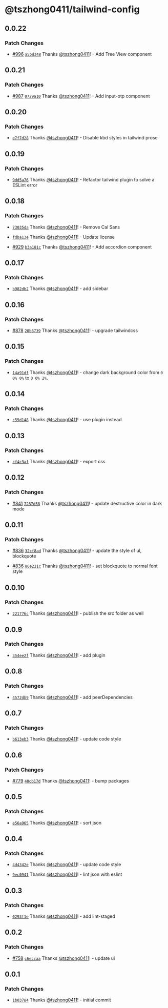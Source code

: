 # @tszhong0411/tailwind-config

## 0.0.22

### Patch Changes

- [#996](https://github.com/tszhong0411/honghong.me/pull/996) [`a5bd348`](https://github.com/tszhong0411/honghong.me/commit/a5bd3488276a5defc06af8fe62dd3521870e69c0) Thanks [@tszhong0411](https://github.com/tszhong0411)! - Add Tree View component

## 0.0.21

### Patch Changes

- [#987](https://github.com/tszhong0411/honghong.me/pull/987) [`0729a10`](https://github.com/tszhong0411/honghong.me/commit/0729a107f17a8946f4d70b6b2f0b8481169300da) Thanks [@tszhong0411](https://github.com/tszhong0411)! - Add input-otp component

## 0.0.20

### Patch Changes

- [`e7f7d28`](https://github.com/tszhong0411/honghong.me/commit/e7f7d286936c594f041bcc1c79f5525e1135012d) Thanks [@tszhong0411](https://github.com/tszhong0411)! - Disable kbd styles in tailwind prose

## 0.0.19

### Patch Changes

- [`9dd5a76`](https://github.com/tszhong0411/honghong.me/commit/9dd5a76f1174c3bff26fdf377c5f678756afbcca) Thanks [@tszhong0411](https://github.com/tszhong0411)! - Refactor tailwind plugin to solve a ESLint error

## 0.0.18

### Patch Changes

- [`73035da`](https://github.com/tszhong0411/honghong.me/commit/73035dad0a4baeaffe3f5fadc7a580b86349fd57) Thanks [@tszhong0411](https://github.com/tszhong0411)! - Remove Cal Sans

- [`fdba13e`](https://github.com/tszhong0411/honghong.me/commit/fdba13e933085bec17f85ec686161377295e13f7) Thanks [@tszhong0411](https://github.com/tszhong0411)! - Update license

- [#929](https://github.com/tszhong0411/honghong.me/pull/929) [`b3a181c`](https://github.com/tszhong0411/honghong.me/commit/b3a181cc0d4f778e2e9cb971b2121e685ecf994e) Thanks [@tszhong0411](https://github.com/tszhong0411)! - Add accordion component

## 0.0.17

### Patch Changes

- [`b982db2`](https://github.com/tszhong0411/honghong.me/commit/b982db22f671e5f2719fbffc0b8da48c1d9f93c1) Thanks [@tszhong0411](https://github.com/tszhong0411)! - add sidebar

## 0.0.16

### Patch Changes

- [#878](https://github.com/tszhong0411/honghong.me/pull/878) [`20b6739`](https://github.com/tszhong0411/honghong.me/commit/20b67390fd52928160a0709a2ae64991cbc1f19f) Thanks [@tszhong0411](https://github.com/tszhong0411)! - upgrade tailwindcss

## 0.0.15

### Patch Changes

- [`14a91df`](https://github.com/tszhong0411/honghong.me/commit/14a91df468fa5591b2c10263b9c34c1f30b02672) Thanks [@tszhong0411](https://github.com/tszhong0411)! - change dark background color from `0 0% 0%` to `0 0% 2%`.

## 0.0.14

### Patch Changes

- [`c55d148`](https://github.com/tszhong0411/honghong.me/commit/c55d14871ce7510226d2cb0b02222e86f23a8b40) Thanks [@tszhong0411](https://github.com/tszhong0411)! - use plugin instead

## 0.0.13

### Patch Changes

- [`cf4c3af`](https://github.com/tszhong0411/honghong.me/commit/cf4c3af98757bc3d2daf6dddb60ec68f5d492c29) Thanks [@tszhong0411](https://github.com/tszhong0411)! - export css

## 0.0.12

### Patch Changes

- [#841](https://github.com/tszhong0411/honghong.me/pull/841) [`7287d58`](https://github.com/tszhong0411/honghong.me/commit/7287d58e01d380c935f96d8e45ffa8a69bd8e575) Thanks [@tszhong0411](https://github.com/tszhong0411)! - update destructive color in dark mode

## 0.0.11

### Patch Changes

- [#836](https://github.com/tszhong0411/honghong.me/pull/836) [`32cf8ad`](https://github.com/tszhong0411/honghong.me/commit/32cf8ade55089eb5fc8909ec222f3aba4167f135) Thanks [@tszhong0411](https://github.com/tszhong0411)! - update the style of ul, blockquote

- [#836](https://github.com/tszhong0411/honghong.me/pull/836) [`80e221c`](https://github.com/tszhong0411/honghong.me/commit/80e221c06956636387a75438fb9d94c2bc4f0bfb) Thanks [@tszhong0411](https://github.com/tszhong0411)! - set blockquote to normal font style

## 0.0.10

### Patch Changes

- [`221776c`](https://github.com/tszhong0411/honghong.me/commit/221776c1d71aa0f2d252da9ad7a97406ee7e5e29) Thanks [@tszhong0411](https://github.com/tszhong0411)! - publish the src folder as well

## 0.0.9

### Patch Changes

- [`354ee2f`](https://github.com/tszhong0411/honghong.me/commit/354ee2fb54efb4aa35737760cd008271a0765ff2) Thanks [@tszhong0411](https://github.com/tszhong0411)! - add plugin

## 0.0.8

### Patch Changes

- [`4572db9`](https://github.com/tszhong0411/honghong.me/commit/4572db99b755ec13ddeed22c6034a096c2f701fc) Thanks [@tszhong0411](https://github.com/tszhong0411)! - add peerDependencies

## 0.0.7

### Patch Changes

- [`b613eb3`](https://github.com/tszhong0411/honghong.me/commit/b613eb37f940d1c9f9d20cd923ff0d2fa26057df) Thanks [@tszhong0411](https://github.com/tszhong0411)! - update code style

## 0.0.6

### Patch Changes

- [#779](https://github.com/tszhong0411/honghong.me/pull/779) [`40cb17d`](https://github.com/tszhong0411/honghong.me/commit/40cb17de95dfa621d926aecba94f65b0de412a1f) Thanks [@tszhong0411](https://github.com/tszhong0411)! - bump packages

## 0.0.5

### Patch Changes

- [`e56a965`](https://github.com/tszhong0411/honghong.me/commit/e56a96595ccc1d702377c74d3329d77f247c22ca) Thanks [@tszhong0411](https://github.com/tszhong0411)! - sort json

## 0.0.4

### Patch Changes

- [`4d4342e`](https://github.com/tszhong0411/honghong.me/commit/4d4342e75709ba9939561b76171466e2e6becac9) Thanks [@tszhong0411](https://github.com/tszhong0411)! - update code style

- [`9ec0941`](https://github.com/tszhong0411/honghong.me/commit/9ec0941334638c7a6d2d57c1977665c8f6b4b239) Thanks [@tszhong0411](https://github.com/tszhong0411)! - lint json with eslint

## 0.0.3

### Patch Changes

- [`0293f1e`](https://github.com/tszhong0411/honghong.me/commit/0293f1eef1160f3746fc1bdd5c7d914182f6c044) Thanks [@tszhong0411](https://github.com/tszhong0411)! - add lint-staged

## 0.0.2

### Patch Changes

- [#758](https://github.com/tszhong0411/honghong.me/pull/758) [`c6eccaa`](https://github.com/tszhong0411/honghong.me/commit/c6eccaab231468cdc92f800d06128902bccc79cf) Thanks [@tszhong0411](https://github.com/tszhong0411)! - update ui

## 0.0.1

### Patch Changes

- [`1b03784`](https://github.com/tszhong0411/honghong.me/commit/1b0378433c04b66405375bcc229cca5eeb7f0799) Thanks [@tszhong0411](https://github.com/tszhong0411)! - initial commit
